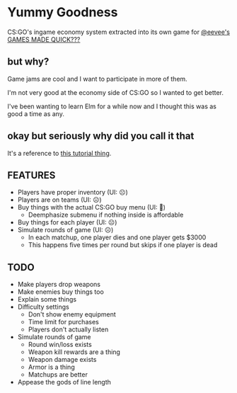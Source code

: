 # Yummy Goodness
CS:GO's ingame economy system extracted into its own game for [@eevee's GAMES MADE QUICK???](https://itch.io/jam/games-made-quick)

## but why?
Game jams are cool and I want to participate in more of them.

I'm not very good at the economy side of CS:GO so I wanted to get better.

I've been wanting to learn Elm for a while now and I thought this was as good a time as any.

## okay but seriously why did you call it that
It's a reference to [this tutorial thing](https://youtu.be/DpXtRbggpQM?t=4m40s).

## FEATURES

- Players have proper inventory (UI: ☹️)
- Players are on teams (UI: ☹️)
- Buy things with the actual CS:GO buy menu (UI: 🙂)
    - Deemphasize submenu if nothing inside is affordable
- Buy things for each player (UI: ☹️)
- Simulate rounds of game (UI: ☹️)
    - In each matchup, one player dies and one player gets $3000
    - This happens five times per round but skips if one player is dead

## TODO

- Make players drop weapons
- Make enemies buy things too
- Explain some things
- Difficulty settings
    - Don't show enemy equipment
    - Time limit for purchases
    - Players don't actually listen
- Simulate rounds of game
    - Round win/loss exists
    - Weapon kill rewards are a thing
    - Weapon damage exists
    - Armor is a thing
    - Matchups are better
- Appease the gods of line length
